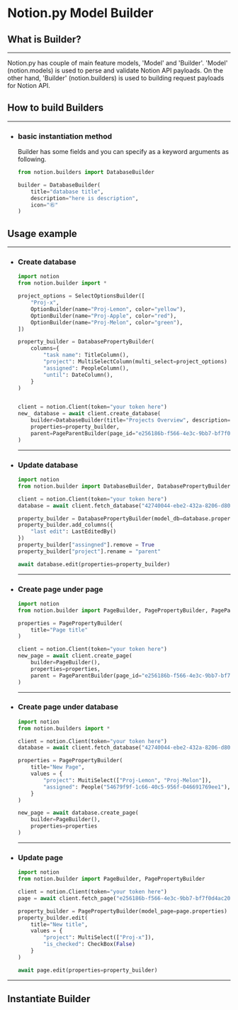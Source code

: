 # Notion.py Model Builder

## What is Builder?
---
Notion.py has couple of main feature models, 'Model' and 'Builder'. 'Model' (notion.models) is used to perse and validate Notion API payloads. On the other hand, 'Builder' (notion.builders) is used to building request payloads for Notion API.

## How to build Builders
---
- ### basic instantiation method
    Builder has some fields and you can specify as a keyword arguments as following.
    ```py
    from notion.builders import DatabaseBuilder

    builder = DatabaseBuilder(
        title="database title",
        description="here is description",
        icon="㊨"
    )
    ```

## Usage example 
---
- ### Create database
    ```py
    import notion
    from notion.builder import *

    project_options = SelectOptionsBuilder([
        "Proj-x",
        OptionBuilder(name="Proj-Lemon", color="yellow"),
        OptionBuilder(name="Proj-Apple", color="red"),
        OptionBuilder(name="Proj-Melon", color="green"),
    ])

    property_builder = DatabasePropertyBuilder(
        columns={
            "task name": TitleColumn(),
            "project": MultiSelectColumn(multi_select=project_options)
            "assigned": PeopleColumn(),
            "until": DateColumn(),
        }
    )


    client = notion.Client(token="your token here")
    new_ database = await client.create_database(
        builder=DatabaseBuilder(title="Projects Overview", description="summation of tasks."),
        properties=property_builder,
        parent=PageParentBuilder(page_id="e256186b-f566-4e3c-9bb7-bf7f0d4ac20a")
    )
    ```
    ---
- ### Update database
    ```py
    import notion
    from notion.builder import DatabaseBuilder, DatabasePropertyBuilder

    client = notion.Client(token="your token here")
    database = await client.fetch_database("42740044-ebe2-432a-8206-d806bfd41689")

    property_builder = DatabasePropertyBuilder(model_db=database.properties)
    property_builder.add_columns({
        "last edit": LastEditedBy()
    })
    property_builder["assingned"].remove = True
    property_builder["project"].rename = "parent"

    await database.edit(properties=property_builder)
    ```
    ---
- ### Create page under page
    ```py
    import notion
    from notion.builder import PageBuilder, PagePropertyBuilder, PageParentBuilder, Title

    properties = PagePropertyBuilder(
        title="Page title"
    )

    client = notion.Client(token="your token here")
    new_page = await client.create_page(
        builder=PageBuilder(),
        properties=properties,
        parent = PageParentBuilder(page_id="e256186b-f566-4e3c-9bb7-bf7f0d4ac20a")
    )
    ```
    ---
- ### Create page under database
    ```py
    import notion
    from notion.builders import *

    client = notion.Client(token="your token here")
    database = await client.fetch_database("42740044-ebe2-432a-8206-d806bfd41689")

    properties = PagePropertyBuilder(
        title="New Page",
        values = {
            "project": MuitiSelect(["Proj-Lemon", "Proj-Melon"]),
            "assigned": People("54679f9f-1c66-40c5-956f-046691769ee1"), # user UUID
        }
    )

    new_page = await database.create_page(
        builder=PageBuilder(),
        properties=properties
    )
    ```
    ---
- ### Update page
    ```py
    import notion
    from notion.builder import PageBuilder, PagePropertyBuilder

    client = notion.Client(token="your token here")
    page = await client.fetch_page("e256186b-f566-4e3c-9bb7-bf7f0d4ac20a")

    property_builder = PagePropertyBuilder(model_page=page.properties)
    property_builder.edit(
        title="New title",
        values = {
            "project": MultiSelect(["Proj-x"]),
            "is_checked": CheckBox(False)
        }
    )

    await page.edit(properties=property_builder)
    ```

---
## Instantiate Builder
